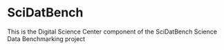# SciDatBench
This is the Digital Science Center component of the SciDatBench Science Data Benchmarking project
